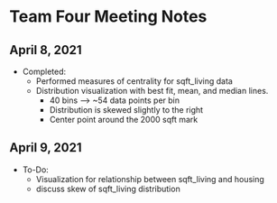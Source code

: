 # Team Four Meeting Notes

## April 8, 2021
- Completed:
    - Performed measures of centrality for sqft_living data
    - Distribution visualization with best fit, mean, and median lines.
        - 40 bins --> ~54 data points per bin
        - Distribution is skewed slightly to the right
        - Center point around the 2000 sqft mark

## April 9, 2021
- To-Do:
    - Visualization for relationship between sqft_living and housing
    - discuss skew of sqft_living distribution
